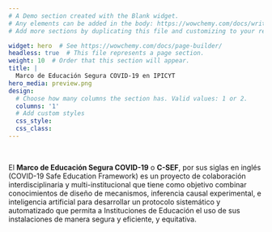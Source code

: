 ```yaml
---
# A Demo section created with the Blank widget.
# Any elements can be added in the body: https://wowchemy.com/docs/writing-markdown-latex/
# Add more sections by duplicating this file and customizing to your requirements.

widget: hero  # See https://wowchemy.com/docs/page-builder/
headless: true  # This file represents a page section.
weight: 10  # Order that this section will appear.
title: |
  Marco de Educación Segura COVID-19 en IPICYT
hero_media: preview.png
design:
  # Choose how many columns the section has. Valid values: 1 or 2.
  columns: '1'
  # Add custom styles
  css_style:
  css_class:
---
```


<br>
<p align="justify">

El **Marco de Educación Segura COVID-19** o **C-SEF**, por sus siglas en inglés (COVID-19 Safe Education Framework) es un proyecto de colaboración interdisciplinaria
y multi-institucional que tiene como objetivo combinar conocimientos de diseño de mecanismos, inferencia causal experimental, e inteligencia artificial para desarrollar un protocolo sistemático y automatizado que permita a Instituciones de Educación el uso de sus instalaciones de manera segura y eficiente, y equitativa.
</br>
